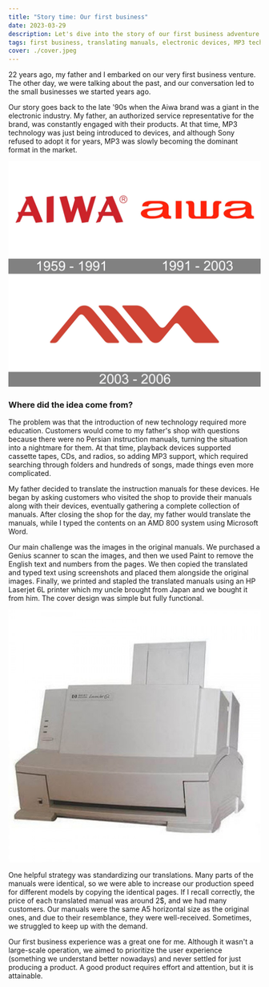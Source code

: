 ```yaml
---
title: "Story time: Our first business"
date: 2023-03-29
description: Let's dive into the story of our first business adventure together with my dad, where we translated electronic device manuals from English to Persian. We discuss the challenges we faced, the strategies we employed, and the positive experiences that resulted from our efforts.
tags: first business, translating manuals, electronic devices, MP3 technology, father and child business, user experience, Persian translation, entrepreneurship
cover: ./cover.jpeg
---
```


22 years ago, my father and I embarked on our very first business venture. The other day, we were talking about the past, and our conversation led to the small businesses we started years ago.

Our story goes back to the late '90s when the Aiwa brand was a giant in the electronic industry. My father, an authorized service representative for the brand, was constantly engaged with their products. At that time, MP3 technology was just being introduced to devices, and although Sony refused to adopt it for years, MP3 was slowly becoming the dominant format in the market.

![Aiwa logos](./aiwa-logo.jpeg)

### Where did the idea come from?

The problem was that the introduction of new technology required more education. Customers would come to my father's shop with questions because there were no Persian instruction manuals, turning the situation into a nightmare for them. At that time, playback devices supported cassette tapes, CDs, and radios, so adding MP3 support, which required searching through folders and hundreds of songs, made things even more complicated.

My father decided to translate the instruction manuals for these devices. He began by asking customers who visited the shop to provide their manuals along with their devices, eventually gathering a complete collection of manuals. After closing the shop for the day, my father would translate the manuals, while I typed the contents on an AMD 800 system using Microsoft Word.

Our main challenge was the images in the original manuals. We purchased a Genius scanner to scan the images, and then we used Paint to remove the English text and numbers from the pages. We then copied the translated and typed text using screenshots and placed them alongside the original images. Finally, we printed and stapled the translated manuals using an HP Laserjet 6L printer which my uncle brought from Japan and we bought it from him. The cover design was simple but fully functional.

![HP Laserjet 6L](./printer.jpeg)

One helpful strategy was standardizing our translations. Many parts of the manuals were identical, so we were able to increase our production speed for different models by copying the identical pages. If I recall correctly, the price of each translated manual was around 2$, and we had many customers. Our manuals were the same A5 horizontal size as the original ones, and due to their resemblance, they were well-received. Sometimes, we struggled to keep up with the demand.

Our first business experience was a great one for me. Although it wasn't a large-scale operation, we aimed to prioritize the user experience (something we understand better nowadays) and never settled for just producing a product. A good product requires effort and attention, but it is attainable.
